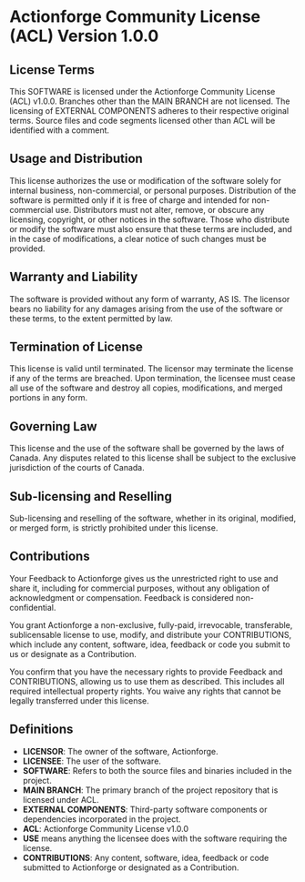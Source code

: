 # Actionforge Community License (ACL) Version 1.0.0

## License Terms

This SOFTWARE is licensed under the Actionforge Community License (ACL) v1.0.0. Branches other than the MAIN BRANCH are not licensed. The licensing of EXTERNAL COMPONENTS adheres to their respective original terms. Source files and code segments licensed other than ACL will be identified with a comment.

## Usage and Distribution

This license authorizes the use or modification of the software solely for internal business, non-commercial, or personal purposes. Distribution of the software is permitted only if it is free of charge and intended for non-commercial use. Distributors must not alter, remove, or obscure any licensing, copyright, or other notices in the software. Those who distribute or modify the software must also ensure that these terms are included, and in the case of modifications, a clear notice of such changes must be provided.

## Warranty and Liability

The software is provided without any form of warranty, AS IS. The licensor bears no liability for any damages arising from the use of the software or these terms, to the extent permitted by law.

## Termination of License

This license is valid until terminated. The licensor may terminate the license if any of the terms are breached. Upon termination, the licensee must cease all use of the software and destroy all copies, modifications, and merged portions in any form.

## Governing Law

This license and the use of the software shall be governed by the laws of Canada. Any disputes related to this license shall be subject to the exclusive jurisdiction of the courts of Canada.

## Sub-licensing and Reselling

Sub-licensing and reselling of the software, whether in its original, modified, or merged form, is strictly prohibited under this license.

## Contributions

Your Feedback to Actionforge gives us the unrestricted right to use and share it, including for commercial purposes, without any obligation of acknowledgment or compensation. Feedback is considered non-confidential.

You grant Actionforge a non-exclusive, fully-paid, irrevocable, transferable, sublicensable license to use, modify, and distribute your CONTRIBUTIONS, which include any content, software, idea, feedback or code you submit to us or designate as a Contribution.

You confirm that you have the necessary rights to provide Feedback and CONTRIBUTIONS, allowing us to use them as described. This includes all required intellectual property rights. You waive any rights that cannot be legally transferred under this license.

## Definitions

- **LICENSOR**: The owner of the software, Actionforge.
- **LICENSEE**: The user of the software.
- **SOFTWARE**: Refers to both the source files and binaries included in the project.
- **MAIN BRANCH**: The primary branch of the project repository that is licensed under ACL.
- **EXTERNAL COMPONENTS**: Third-party software components or dependencies incorporated in the project.
- **ACL**: Actionforge Community License v1.0.0
- **USE** means anything the licensee does with the software requiring the license.
- **CONTRIBUTIONS**: Any content, software, idea, feedback or code submitted to Actionforge or designated as a Contribution.
